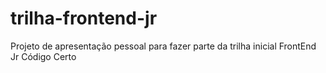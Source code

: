 # trilha-frontend-jr
Projeto  de apresentação pessoal para fazer parte da trilha inicial FrontEnd Jr Código Certo
